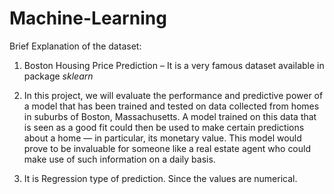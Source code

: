 # Machine-Learning

Brief Explanation of the dataset: 
1.	Boston Housing Price Prediction – It is a very famous dataset available in package *_sklearn_* 

2.	In this project, we will evaluate the performance and predictive power of a model that has been trained and tested on data collected from homes in suburbs of Boston, Massachusetts. A model trained on this data that is seen as a good fit could then be used to make certain predictions about a home — in particular, its monetary value. This model would prove to be invaluable for someone like a real estate agent who could make use of such information on a daily basis.

3.	It is Regression type of prediction. Since the values are numerical.
